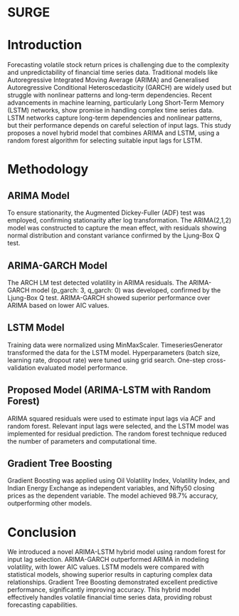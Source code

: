 # SURGE
# Introduction
Forecasting volatile stock return prices is challenging due to the complexity and unpredictability of financial time series data. Traditional models like Autoregressive Integrated Moving Average (ARIMA) and Generalised Autoregressive Conditional Heteroscedasticity (GARCH) are widely used but struggle with nonlinear patterns and long-term dependencies. Recent advancements in machine learning, particularly Long Short-Term Memory (LSTM) networks, show promise in handling complex time series data. LSTM networks capture long-term dependencies and nonlinear patterns, but their performance depends on careful selection of input lags. This study proposes a novel hybrid model that combines ARIMA and LSTM, using a random forest algorithm for selecting suitable input lags for LSTM.

# Methodology
## ARIMA Model
To ensure stationarity, the Augmented Dickey-Fuller (ADF) test was employed, confirming stationarity after log transformation. The ARIMA(2,1,2) model was constructed to capture the mean effect, with residuals showing normal distribution and constant variance confirmed by the Ljung-Box Q test.

## ARIMA-GARCH Model
The ARCH LM test detected volatility in ARIMA residuals. The ARIMA-GARCH model (p_garch: 3, q_garch: 0) was developed, confirmed by the Ljung-Box Q test. ARIMA-GARCH showed superior performance over ARIMA based on lower AIC values.

## LSTM Model
Training data were normalized using MinMaxScaler. TimeseriesGenerator transformed the data for the LSTM model. Hyperparameters (batch size, learning rate, dropout rate) were tuned using grid search. One-step cross-validation evaluated model performance.

## Proposed Model (ARIMA-LSTM with Random Forest)
ARIMA squared residuals were used to estimate input lags via ACF and random forest. Relevant input lags were selected, and the LSTM model was implemented for residual prediction. The random forest technique reduced the number of parameters and computational time.

## Gradient Tree Boosting
Gradient Boosting was applied using Oil Volatility Index, Volatility Index, and Indian Energy Exchange as independent variables, and Nifty50 closing prices as the dependent variable. The model achieved 98.7% accuracy, outperforming other models.

# Conclusion
We introduced a novel ARIMA-LSTM hybrid model using random forest for input lag selection. ARIMA-GARCH outperformed ARIMA in modeling volatility, with lower AIC values. LSTM models were compared with statistical models, showing superior results in capturing complex data relationships. Gradient Tree Boosting demonstrated excellent predictive performance, significantly improving accuracy. This hybrid model effectively handles volatile financial time series data, providing robust forecasting capabilities.
